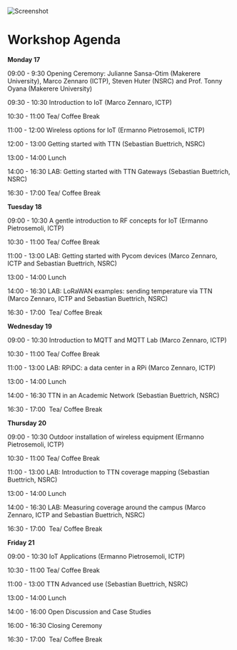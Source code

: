 ![Screenshot](DSC02329.JPG)

Workshop Agenda
====

**Monday 17**

09:00 - 9:30 Opening Ceremony: Julianne Sansa-Otim (Makerere University), Marco Zennaro (ICTP), Steven Huter (NSRC) and Prof. Tonny Oyana (Makerere University)

09:30 - 10:30 Introduction to IoT (Marco Zennaro, ICTP)

10:30 - 11:00 Tea/ Coffee Break

11:00 - 12:00 Wireless options for IoT (Ermanno Pietrosemoli, ICTP)

12:00 - 13:00 Getting started with TTN (Sebastian Buettrich, NSRC)

13:00 - 14:00 Lunch

14:00 - 16:30 LAB: Getting started with TTN Gateways (Sebastian Buettrich, NSRC)

16:30 - 17:00 Tea/ Coffee Break



**Tuesday 18**

09:00 - 10:30 A gentle introduction to RF concepts for IoT (Ermanno Pietrosemoli, ICTP)

10:30 - 11:00 Tea/ Coffee Break

11:00 - 13:00 LAB: Getting started with Pycom devices (Marco Zennaro, ICTP and Sebastian Buettrich, NSRC)

13:00 - 14:00 Lunch

14:00 - 16:30 LAB: LoRaWAN examples: sending temperature via TTN (Marco Zennaro, ICTP and Sebastian Buettrich, NSRC)

16:30 - 17:00  Tea/ Coffee Break



**Wednesday 19**

09:00 - 10:30 Introduction to MQTT and MQTT Lab (Marco Zennaro, ICTP)

10:30 - 11:00 Tea/ Coffee Break

11:00 - 13:00 LAB: RPiDC: a data center in a RPi (Marco Zennaro, ICTP)

13:00 - 14:00 Lunch

14:00 - 16:30 TTN in an Academic Network (Sebastian Buettrich, NSRC)

16:30 - 17:00  Tea/ Coffee Break

**Thursday 20**

09:00 - 10:30 Outdoor installation of wireless equipment (Ermanno Pietrosemoli, ICTP)

10:30 - 11:00 Tea/ Coffee Break

11:00 - 13:00 LAB: Introduction to TTN coverage mapping (Sebastian Buettrich, NSRC)

13:00 - 14:00 Lunch

14:00 - 16:30 LAB: Measuring coverage around the campus (Marco Zennaro, ICTP and Sebastian Buettrich, NSRC)

16:30 - 17:00  Tea/ Coffee Break


**Friday 21**

09:00 - 10:30 IoT Applications (Ermanno Pietrosemoli, ICTP)

10:30 - 11:00 Tea/ Coffee Break

11:00 - 13:00 TTN Advanced use (Sebastian Buettrich, NSRC)

13:00 - 14:00 Lunch

14:00 - 16:00 Open Discussion and Case Studies

16:00 - 16:30 Closing Ceremony

16:30 - 17:00  Tea/ Coffee Break
